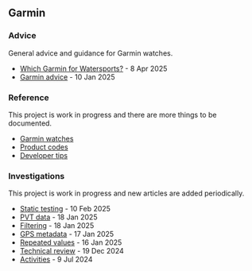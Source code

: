 ## Garmin

### Advice

General advice and guidance for Garmin watches.

- [Which Garmin for Watersports?](https://medium.com/@mikeg888/which-garmin-for-watersports-e1000c43a868) - 8 Apr 2025
- [Garmin advice](https://logiqx.github.io/gps-guides/guidance/garmin/) - 10 Jan 2025



### Reference

This project is work in progress and there are more things to be documented.

- [Garmin watches](watches/README.md)
- [Product codes](products/README.md)
- [Developer tips](developer/README.md)



### Investigations

This project is work in progress and new articles are added periodically.

- [Static testing](testing/20250210-static/README.md) - 10 Feb 2025
- [PVT data](pvt/README.md) - 18 Jan 2025
- [Filtering](filtering/README.md) - 18 Jan 2025
- [GPS metadata](metadata/README.md) - 17 Jan 2025
- [Repeated values](repeats/README.md) - 16 Jan 2025
- [Technical review](review/README.md) - 19 Dec 2024
- [Activities](activities/README.md) - 9 Jul 2024
